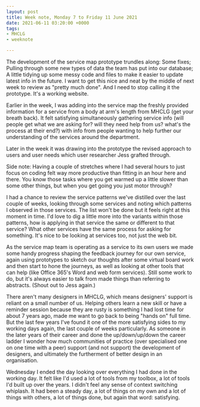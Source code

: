 ```yaml
---
layout: post
title: Week note, Monday 7 to Friday 11 June 2021
date: 2021-06-11 03:20:00 +0000
tags:
- MHCLG
- weeknote

---
```

  
The development of the service map prototype trundles along: Some fixes; Pulling through some new types of data the team has put into our database; A little tidying up some messy code and files to make it easier to update latest info in the future. I want to get this nice and neat by the middle of next week to review as "pretty much done". And I need to stop calling it the prototype. It's a working website.

Earlier in the week, I was adding into the service map the freshly provided information for a service from a body at arm's length from MHCLG (get your breath back). It felt satisfying simultaneously gathering service info (will people get what we are asking for? will they need help from us? what's the process at their end?) with info from people wanting to help further our understanding of the services around the department.

Later in the week it was drawing into the prototype the revised approach to users and user needs which user researcher Jess grafted through.

Side note: Having a couple of stretches where I had several hours to just focus on coding felt way more productive than fitting in an hour here and there. You know those tasks where you get warmed up a little slower than some other things, but when you get going you just motor through?

I had a chance to review the service patterns we've distilled over the last couple of weeks, looking through some services and noting which patterns I observed in those services. The list won't be done but it feels right at this moment in time. I'd love to dig a little more into the variants within those patterns, how is applying in that service the same or different to that service? What other services have the same process for asking for something. It's nice to be looking at services too, not just the web bit.

As the service map team is operating as a service to its own users we made some handy progress shaping the feedback journey for our own service, again using prototypes to sketch our thoughts after some virtual board work and then start to hone the journeys, as well as looking at other tools that can help (like Office 365's Word and web form services). Still some work to do, but it's always easier to talk from made things than referring to abstracts. (Shout out to Jess again.)

There aren't many designers in MHCLG, which means designers' support is reliant on a small number of us. Helping others learn a new skill or have a reminder session because they are rusty is something I had lost time for about 7 years ago, made me want to go back to being "hands on" full time. But the last few years I've found it one of the more satisfying sides to my working days again, the last couple of weeks particularly. As someone in the later years of their career and done the up/down/up/down the career ladder I wonder how much communities of practice (over specialised one on one time with a peer) support (and not support) the development of designers, and ultimately the furtherment of better design in an organisation.

Wednesday I ended the day looking over everything I had done in the working day. It felt like I'd used a lot of tools from my toolbox, a lot of tools I'd built up over the years. I didn't feel any sense of context switching whiplash. It had been a steady day, a lot of things on my own and a lot of things with others, a lot of things done, but again that word: satisfying.